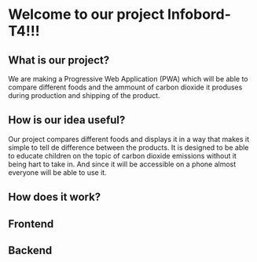 # Welcome to our project Infobord-T4!!!

## What is our project?
We are making a Progressive Web Application (PWA) which will be able to compare different foods and the ammount of carbon dioxide it produses during production and shipping of the product. 
## How is our idea useful?
Our project compares different foods and displays it in a way that makes it simple to tell de difference between the products. It is designed to be able to educate children on the topic of carbon dioxide emissions without it being hart to take in. And since it will be accessible on a phone almost everyone will be able to use it.
## How does it work?

## Frontend

## Backend
